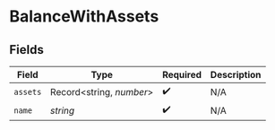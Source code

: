 # BalanceWithAssets


## Fields

| Field                    | Type                     | Required                 | Description              |
| ------------------------ | ------------------------ | ------------------------ | ------------------------ |
| `assets`                 | Record<string, *number*> | :heavy_check_mark:       | N/A                      |
| `name`                   | *string*                 | :heavy_check_mark:       | N/A                      |